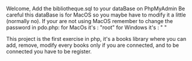 Welcome,
Add the bibliotheque.sql to your dataBase on PhpMyAdmin
Be careful this dataBase is for MacOS so you maybe have to modify it a little (normally no).
If your are not using MacOS remember to change the password in pdo.php: 
for MacOs it's : "root" 
for Windows it's : " "

This project is the first exercise in php, it's a books library where you can add, remove, modify every books only if you are connected, and to be connected you have to be register.
